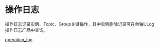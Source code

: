 # 操作日志

操作日志记录实例、Topic、Group关键操作，其中实例删除记录可在单独ULog操作日志产品中查询。

[operation_log](../images/operation_log.png)

